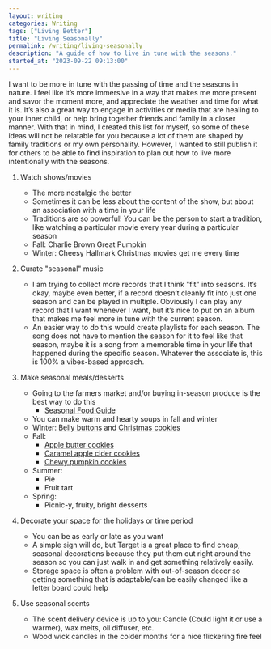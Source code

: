 ```yaml
---
layout: writing
categories: Writing
tags: ["Living Better"]
title: "Living Seasonally"
permalink: /writing/living-seasonally
description: "A guide of how to live in tune with the seasons."
started_at: "2023-09-22 09:13:00"
---
```


I want to be more in tune with the passing of time and the seasons in nature. I feel like it’s more immersive in a way that makes me more present and savor the moment more, and appreciate the weather and time for what it is. It’s also a great way to engage in activities or media that are healing to your inner child, or help bring together friends and family in a closer manner. With that in mind, I created this list for myself, so some of these ideas will not be relatable for you because a lot of them are shaped by family traditions or my own personality. However, I wanted to still publish it for others to be able to find inspiration to plan out how to live more intentionally with the seasons.

1. Watch shows/movies
    * The more nostalgic the better
    * Sometimes it can be less about the content of the show, but about an association with a time in your life
    * Traditions are so powerful! You can be the person to start a tradition, like watching a particular movie every year during a particular season
    * Fall: Charlie Brown Great Pumpkin
    * Winter: Cheesy Hallmark Christmas movies get me every time

2. Curate "seasonal" music 
    * I am trying to collect more records that I think "fit" into seasons. It’s okay, maybe even better, if a record doesn’t cleanly fit into just one season and can be played in multiple. Obviously I can play any record that I want whenever I want, but it’s nice to put on an album that makes me feel more in tune with the current season.
    * An easier way to do this would create playlists for each season. The song does not have to mention the season for it to feel like that season, maybe it is a song from a memorable time in your life that happened during the specific season. Whatever the associate is, this is 100% a vibes-based approach.

3. Make seasonal meals/desserts
    * Going to the farmers market and/or buying in-season produce is the best way to do this
        * [Seasonal Food Guide](https://www.seasonalfoodguide.org/)
    * You can make warm and hearty soups in fall and winter 
    * Winter: [Belly buttons](https://www.favfamilyrecipes.com/belly-buttons/) and [Christmas cookies](https://www.recipetineats.com/christmas-cookies-vanilla-biscuits/)
    * Fall: 
        * [Apple butter cookies](https://www.dessertnowdinnerlater.com/apple-butter-cookies/)
        * [Caramel apple cider cookies](https://bluebowlrecipes.com/caramel-apple-cider-cookies/)
        * [Chewy pumpkin cookies](https://inbloombakery.com/chewy-pumpkin-cookies/)
    * Summer: 
        * Pie
        * Fruit tart
    * Spring:
        * Picnic-y, fruity, bright desserts

4. Decorate your space for the holidays or time period
    * You can be as early or late as you want
    * A simple sign will do, but Target is a great place to find cheap, seasonal decorations because they put them out right around the season so you can just walk in and get something relatively easily.
    * Storage space is often a problem with out-of-season decor so getting something that is adaptable/can be easily changed like a letter board could help

5. Use seasonal scents
    * The scent delivery device is up to you: Candle (Could light it or use a warmer), wax melts, oil diffuser, etc.
    * Wood wick candles in the colder months for a nice flickering fire feel